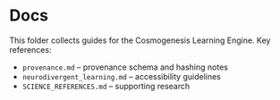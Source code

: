 # Docs

This folder collects guides for the Cosmogenesis Learning Engine. Key references:
- `provenance.md` – provenance schema and hashing notes
- `neurodivergent_learning.md` – accessibility guidelines
- `SCIENCE_REFERENCES.md` – supporting research
